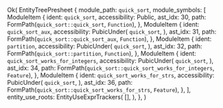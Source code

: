 Ok(
    EntityTreePresheet {
        module_path: `quick_sort`,
        module_symbols: [
            ModuleItem {
                ident: `quick_sort`,
                accessibility: Public,
                ast_idx: 30,
                path: FormPath(`quick_sort::quick_sort`, `Function`),
            },
            ModuleItem {
                ident: `quick_sort_aux`,
                accessibility: PubicUnder(
                    `quick_sort`,
                ),
                ast_idx: 31,
                path: FormPath(`quick_sort::quick_sort_aux`, `Function`),
            },
            ModuleItem {
                ident: `partition`,
                accessibility: PubicUnder(
                    `quick_sort`,
                ),
                ast_idx: 32,
                path: FormPath(`quick_sort::partition`, `Function`),
            },
            ModuleItem {
                ident: `quick_sort_works_for_integers`,
                accessibility: PubicUnder(
                    `quick_sort`,
                ),
                ast_idx: 34,
                path: FormPath(`quick_sort::quick_sort_works_for_integers`, `Feature`),
            },
            ModuleItem {
                ident: `quick_sort_works_for_strs`,
                accessibility: PubicUnder(
                    `quick_sort`,
                ),
                ast_idx: 36,
                path: FormPath(`quick_sort::quick_sort_works_for_strs`, `Feature`),
            },
        ],
        entity_use_roots: EntityUseExprTrackers(
            [],
        ),
    },
)